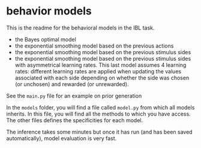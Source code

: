 # behavior models

This is the readme for the behavioral models in the IBL task. 
- the Bayes optimal model
- the exponential smoothing model based on the previous actions
- the exponential smoothing model based on the previous stimulus sides
- the exponential smoothing model based on the previous stimulus sides with asymmetrical learning rates. This last model assumes 4 learning rates: different learning rates are applied when updating the values associated with each side depending on whether the side was chosen (or unchosen) and rewarded (or unrewarded).

See the `main.py` file for an example on prior generation

In the `models` folder, you will find a file called `model.py` from which all models inherits. In this file, you will find all the methods to which you have access. The other files defines the specificities for each model.

The inference takes some minutes but once it has run (and has been saved automatically), model evaluation is very fast.

